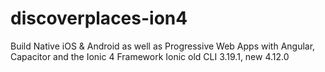 # discoverplaces-ion4
Build Native iOS &amp; Android as well as Progressive Web Apps with Angular, Capacitor and the Ionic 4 Framework
Ionic old CLI 3.19.1, new 4.12.0
